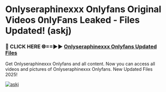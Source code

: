 # Onlyseraphinexxx Onlyfans Original Videos 0nlyFans Leaked - Files Updated! (askj)

<h3>🔴 CLICK HERE 🌐==►► <a href="https://tinyurl.com/ehrbuxhb" rel="nofollow">Onlyseraphinexxx Onlyfans Updated Files</a></h3>

Get Onlyseraphinexxx Onlyfans and all content. Now you can access all videos and pictures of Onlyseraphinexxx Onlyfans. New Updated Files 2025!

[![askj](https://i.imgur.com/lVYEuWS.gif)](https://tinyurl.com/ehrbuxhb)
